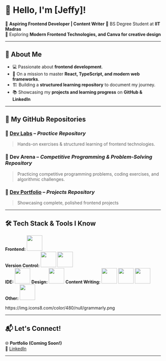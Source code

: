 # 👋 Hello, I'm [Jeffy]! 

🚀 **Aspiring Frontend Developer | Content Writer** 
📍 BS Degree Student at **IIT Madras**  
📌 Exploring **Modern Frontend Technologies, and Canva for creative design**

---

## 🌟 About Me

- 💻 Passionate about **frontend development**.
- 🎯 On a mission to master **React, TypeScript, and modern web frameworks**.
- 🏗 Building a **structured learning repository** to document my journey.
- 📚 Showcasing my **projects and learning progress** on **GitHub & LinkedIn**

---

## 📂 My GitHub Repositories

### 🔹 **[Dev Labs](https://github.com/jeffy-j1623/dev-labs)** – *Practice Repository*
> Hands-on exercises & structured learning of frontend technologies.

### 🔹 **Dev Arena** – *Competitive Programming & Problem-Solving Repository*
> Practicing competitive programming problems, coding exercises, and algorithmic challenges.

### 🔹 **[Dev Portfolio](https://github.com/jeffy-j1623/dev-portfolio)** – *Projects Repository*
> Showcasing complete, polished frontend projects

---

## 🛠 Tech Stack & Tools I Know 

**Frontend:** <img height="50" width="50" src="https://img.icons8.com/color/48/000000/html-5.png" />  
**Version Control:** <img height="50" width="50" src="https://img.icons8.com/color/50/000000/git.png"/>   <img height="50" width="50" src="https://img.icons8.com/ios-glyphs/480/null/github.png"/>   
**IDE:** <img height="50" width="50" src="https://img.icons8.com/color/48/000000/visual-studio-code-2019.png"/> 
**Design:**  <img height="50" width="50" src="https://img.icons8.com/color/480/null/canva.png"/> 
**Content Writing:** <img height="50" widith="50" src="https://img.icons8.com/color/480/null/notion--v1.png" /> <img height="50" width="50" src="https://img.icons8.com/color/480/null/google-docs.png"/> <img height="50" width="50" src="https://img.icons8.com/color/480/null/grammarly.png"/>
**Other:**  <img height="50" src="https://img.icons8.com/ios/480/null/markdown.png"/>

<!-- https://en.wikipedia.org/wiki/File:Markdown-mark.svg   https://img.icons8.com/?size=100&id=21812&format=png-->  https://img.icons8.com/color/480/null/grammarly.png
---

## 📬 Let's Connect!

🌐 **Portfolio (Coming Soon!)**  
💼 [LinkedIn](https://www.linkedin.com/in/jeffy-j1623/)   

---
